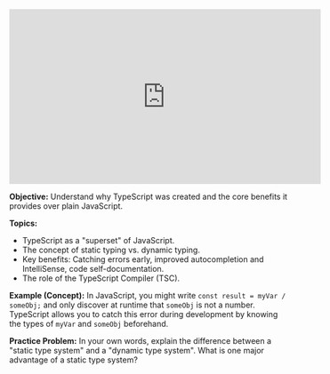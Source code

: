 <iframe width="560" height="315" src="https://www.youtube.com/embed/zQnBQ4tB3ZA" title="YouTube video player" frameborder="0" allow="accelerometer; autoplay; clipboard-write; encrypted-media; gyroscope; picture-in-picture" allowfullscreen></iframe>

**Objective:** Understand why TypeScript was created and the core benefits it provides over plain JavaScript.

**Topics:**

*   TypeScript as a "superset" of JavaScript.
*   The concept of static typing vs. dynamic typing.
*   Key benefits: Catching errors early, improved autocompletion and IntelliSense, code self-documentation.
*   The role of the TypeScript Compiler (TSC).

**Example (Concept):**
In JavaScript, you might write `const result = myVar / someObj;` and only discover at runtime that `someObj` is not a number. TypeScript allows you to catch this error during development by knowing the types of `myVar` and `someObj` beforehand.

**Practice Problem:**
In your own words, explain the difference between a "static type system" and a "dynamic type system". What is one major advantage of a static type system?
